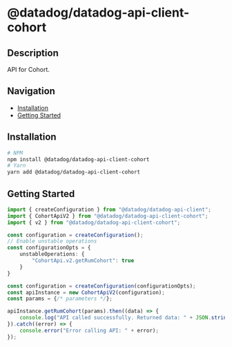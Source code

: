 # @datadog/datadog-api-client-cohort

## Description

API for Cohort.

## Navigation

- [Installation](#installation)
- [Getting Started](#getting-started)

## Installation

```sh
# NPM
npm install @datadog/datadog-api-client-cohort
# Yarn
yarn add @datadog/datadog-api-client-cohort
```

## Getting Started
```ts
import { createConfiguration } from "@datadog/datadog-api-client";
import { CohortApiV2 } from "@datadog/datadog-api-client-cohort";
import { v2 } from "@datadog/datadog-api-client-cohort";

const configuration = createConfiguration();
// Enable unstable operations
const configurationOpts = {
    unstableOperations: {
        "CohortApi.v2.getRumCohort": true
    }
}

const configuration = createConfiguration(configurationOpts);
const apiInstance = new CohortApiV2(configuration);
const params = {/* parameters */};

apiInstance.getRumCohort(params).then((data) => {
    console.log("API called successfully. Returned data: " + JSON.stringify(data));
}).catch((error) => {
    console.error("Error calling API: " + error);
});
```